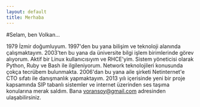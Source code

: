 ```yaml
---
layout: default
title: Merhaba 
---
```


#Selam, ben Volkan...

1979 İzmir doğumluyum. 1997'den bu yana bilişim ve teknoloji alanında çalışmaktayım. 2003'ten bu yana da üniversite bilgi işlem birimlerinde görev alıyorum. Aktif bir Linux kullanıcısıyım ve RHCE'yim. Sistem yöneticisi olarak Python, Ruby ve Bash ile ilgileniyorum. Network teknolojileri konusunda çokça tecrübem bulunmakta. 2006'dan bu yana aile şirketi Netinternet'e CTO sıfatı ile danışmanlık yapmaktayım. 2013 yılı içerisinde yeni bir proje kapsamında SIP tabanlı sistemler ve internet üzerinden ses taşıma konularına merak saldım. Bana voransoy@gmail.com adresinden ulaşabilirsiniz.
